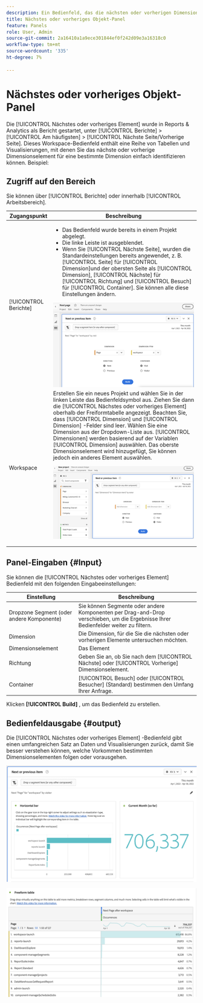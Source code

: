 ```yaml
---
description: Ein Bedienfeld, das die nächsten oder vorherigen Dimensionselemente für eine bestimmte Dimension anzeigt.
title: Nächstes oder vorheriges Objekt-Panel
feature: Panels
role: User, Admin
source-git-commit: 2a16410a1a9ece301844ef0f242d09e3a16318c0
workflow-type: tm+mt
source-wordcount: '335'
ht-degree: 7%

---
```



# Nächstes oder vorheriges Objekt-Panel

Die [!UICONTROL Nächstes oder vorheriges Element] wurde in Reports &amp; Analytics als Bericht gestartet, unter [!UICONTROL Berichte] > [!UICONTROL Am häufigsten] > [!UICONTROL Nächste Seite/Vorherige Seite]. Dieses Workspace-Bedienfeld enthält eine Reihe von Tabellen und Visualisierungen, mit denen Sie das nächste oder vorherige Dimensionselement für eine bestimmte Dimension einfach identifizieren können. Beispiel:

## Zugriff auf den Bereich

Sie können über [!UICONTROL Berichte] oder innerhalb [!UICONTROL Arbeitsbereich].

| Zugangspunkt | Beschreibung |
| --- | --- |
| [!UICONTROL Berichte] | <ul><li>Das Bedienfeld wurde bereits in einem Projekt abgelegt.</li><li>Die linke Leiste ist ausgeblendet.</li><li>Wenn Sie [!UICONTROL Nächste Seite], wurden die Standardeinstellungen bereits angewendet, z. B. [!UICONTROL Seite] für [!UICONTROL Dimension]und der obersten Seite als [!UICONTROL Dimension], [!UICONTROL Nächste] für [!UICONTROL Richtung] und [!UICONTROL Besuch] für [!UICONTROL Container]. Sie können alle diese Einstellungen ändern.</li></ul>![Nächstes/Vorheriges Bedienfeld](assets/next-previous.png) |
| Workspace | Erstellen Sie ein neues Projekt und wählen Sie in der linken Leiste das Bedienfeldsymbol aus. Ziehen Sie dann die [!UICONTROL Nächstes oder vorheriges Element] oberhalb der Freiformtabelle angezeigt. Beachten Sie, dass [!UICONTROL Dimension] und [!UICONTROL Dimension] -Felder sind leer. Wählen Sie eine Dimension aus der Dropdown-Liste aus. [!UICONTROL Dimensionen] werden basierend auf der Variablen [!UICONTROL Dimension] auswählen. Das oberste Dimensionselement wird hinzugefügt, Sie können jedoch ein anderes Element auswählen.<p>![Nächstes/Vorheriges Bedienfeld](assets/next-previous2.png) |

## Panel-Eingaben {#Input}

Sie können die [!UICONTROL Nächstes oder vorheriges Element] Bedienfeld mit den folgenden Eingabeeinstellungen:

| Einstellung | Beschreibung |
| --- | --- |
| Dropzone Segment (oder andere Komponente) | Sie können Segmente oder andere Komponenten per Drag-and-Drop verschieben, um die Ergebnisse Ihrer Bedienfelder weiter zu filtern. |
| Dimension | Die Dimension, für die Sie die nächsten oder vorherigen Elemente untersuchen möchten. |
| Dimensionselement | Das Element |
| Richtung | Geben Sie an, ob Sie nach dem [!UICONTROL Nächste] oder [!UICONTROL Vorherige] Dimensionselement. |
| Container | [!UICONTROL Besuch] oder [!UICONTROL Besucher] (Standard) bestimmen den Umfang Ihrer Anfrage. |

Klicken **[!UICONTROL Build]** , um das Bedienfeld zu erstellen.

## Bedienfeldausgabe {#output}

Die [!UICONTROL Nächstes oder vorheriges Element] -Bedienfeld gibt einen umfangreichen Satz an Daten und Visualisierungen zurück, damit Sie besser verstehen können, welche Vorkommen bestimmten Dimensionselementen folgen oder vorausgehen.

![Ausgabe des nächsten/vorherigen Bedienfelds](assets/next-previous-output.png)

![Ausgabe des nächsten/vorherigen Bedienfelds](assets/next-previous-output2.png)

